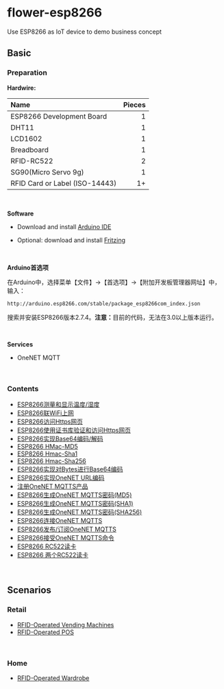 # flower-esp8266
Use ESP8266 as IoT device to demo business concept

## Basic

### Preparation
**Hardwire:**

| Name | Pieces |
| :--- | ---: | 
| ESP8266 Development Board | 1 |
| DHT11 | 1 |
| LCD1602 | 1 |
| Breadboard | 1 |
| RFID-RC522 | 2 |
| SG90(Micro Servo 9g) | 1 |
| RFID Card or Label (ISO-14443) | 1+ |
   
<br/>

**Software**
* Download and install [Arduino IDE](https://www.arduino.cc/en/Main/Software)

* Optional: download and install [Fritzing](https://fritzing.org/download/)

<br/>

**Arduino首选项**

在Arduino中，选择菜单【文件】->【首选项】->【附加开发板管理器网址】中，输入：

```
​http://arduino.esp8266.com/stable/package_esp8266com_index.json
```

搜索并安装ESP8266版本2.7.4。<b>注意：</b>目前的代码，无法在3.0以上版本运行。

<br/>

**Services**

* OneNET MQTT

<br/>

### Contents
* [ESP8266测量和显示温度/湿度](esp8266-dht11-lcd1602.md) 
* [ESP8266联WiFi上网](esp8266-wifi-http.md)
* [ESP8266访问Https网页](esp8266-wifi-ssl.md)
* [ESP8266使用证书库验证和访问Https网页](esp8266-bearssl-certstore.md)
* [ESP8266实现Base64编码/解码](esp8266-base64.md)
* [ESP8266 HMac-MD5](esp8266-hmac-md5.md)
* [ESP8266 Hmac-Sha1](esp8266-hmac-sha1.md)
* [ESP8266 Hmac-Sha256](esp8266-hmac-sha256.md)
* [ESP8266实现对Bytes进行Base64编码](esp8266-base64-from-bytes.md)
* [ESP8266实现OneNET URL编码](esp8266-onenet-urlencode.md)
* [注册OneNET MQTTS产品](register-onenet-mqtts.md)
* [ESP8266生成OneNET MQTTS密码(MD5)](esp8266-onenet-mqtts-password-md5.md)
* [ESP8266生成OneNET MQTTS密码(SHA1)](esp8266-onenet-mqtts-password-sha1.md)
* [ESP8266生成OneNET MQTTS密码(SHA256)](esp8266-onenet-mqtts-password-sha256.md)
* [ESP8266连接OneNET MQTTS](esp8266-onenet-mqtts-connect.md)
* [ESP8266发布/订阅OneNET MQTTS](esp8266-onenet-mqtts-pubsub.md)
* [ESP8266接受OneNET MQTTS命令](esp8266-onenet-mqtts-command.md)
* [ESP8266 RC522读卡](esp8266-rc522-onenet-mqtts.md)
* [ESP8266 两个RC522读卡](esp8266-2rc522-onenet-mqtts.md)

<br/>

## Scenarios

### Retail
* [RFID-Operated Vending Machines](retail/rovem/README.md)
* [RFID-Operated POS]()

<br/>

### Home
* [RFID-Operated Wardrobe]()

<br/>
